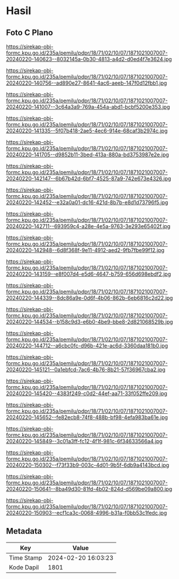 # Hasil

## Foto C Plano

https://sirekap-obj-formc.kpu.go.id/235a/pemilu/pdpr/18/71/02/10/07/1871021007007-20240220-140623--8032145a-0b30-4813-a4d2-d0ed4f7e3624.jpg

https://sirekap-obj-formc.kpu.go.id/235a/pemilu/pdpr/18/71/02/10/07/1871021007007-20240220-140756--ad890e27-8641-4ac6-aeeb-147f0d12fbb1.jpg

https://sirekap-obj-formc.kpu.go.id/235a/pemilu/pdpr/18/71/02/10/07/1871021007007-20240220-141007--3c64a3a9-769a-454a-abd1-bcbf5200e353.jpg

https://sirekap-obj-formc.kpu.go.id/235a/pemilu/pdpr/18/71/02/10/07/1871021007007-20240220-141335--5f07b418-2ae5-4ec6-914e-68caf3b2974c.jpg

https://sirekap-obj-formc.kpu.go.id/235a/pemilu/pdpr/18/71/02/10/07/1871021007007-20240220-141705--d9852b11-3bed-413a-880a-bd3753987e2e.jpg

https://sirekap-obj-formc.kpu.go.id/235a/pemilu/pdpr/18/71/02/10/07/1871021007007-20240220-142147--6b67b42d-6bf7-4525-87a9-742e673e4326.jpg

https://sirekap-obj-formc.kpu.go.id/235a/pemilu/pdpr/18/71/02/10/07/1871021007007-20240220-142452--e32a0a01-dc16-421d-8b7b-e8d1d73796f5.jpg

https://sirekap-obj-formc.kpu.go.id/235a/pemilu/pdpr/18/71/02/10/07/1871021007007-20240220-142711--693959c4-a28e-4e5a-9763-3e293e65402f.jpg

https://sirekap-obj-formc.kpu.go.id/235a/pemilu/pdpr/18/71/02/10/07/1871021007007-20240220-142948--6d8f368f-9e11-4912-aed2-9fb7fbe99f12.jpg

https://sirekap-obj-formc.kpu.go.id/235a/pemilu/pdpr/18/71/02/10/07/1871021007007-20240220-143159--e8f007d4-e5d6-4647-b759-656d698ebdf2.jpg

https://sirekap-obj-formc.kpu.go.id/235a/pemilu/pdpr/18/71/02/10/07/1871021007007-20240220-144339--8dc86a9e-0d6f-4b06-862b-6eb6816c2d22.jpg

https://sirekap-obj-formc.kpu.go.id/235a/pemilu/pdpr/18/71/02/10/07/1871021007007-20240220-144534--b158c9d3-e6b0-4be9-bbe8-2d821068529b.jpg

https://sirekap-obj-formc.kpu.go.id/235a/pemilu/pdpr/18/71/02/10/07/1871021007007-20240220-144712--a6cbc0fc-d96b-421e-ac6d-3360daa181b0.jpg

https://sirekap-obj-formc.kpu.go.id/235a/pemilu/pdpr/18/71/02/10/07/1871021007007-20240220-145121--0a1ebfcd-7ac6-4b76-8b21-57f36967cba2.jpg

https://sirekap-obj-formc.kpu.go.id/235a/pemilu/pdpr/18/71/02/10/07/1871021007007-20240220-145420--4383f249-c0d2-44ef-aa71-33f052ffe209.jpg

https://sirekap-obj-formc.kpu.go.id/235a/pemilu/pdpr/18/71/02/10/07/1871021007007-20240220-145652--fe82ecb8-74f8-488b-bf98-4efa983ba61e.jpg

https://sirekap-obj-formc.kpu.go.id/235a/pemilu/pdpr/18/71/02/10/07/1871021007007-20240220-145849--3c01a3ff-fc12-4f1f-981c-6f34633566a4.jpg

https://sirekap-obj-formc.kpu.go.id/235a/pemilu/pdpr/18/71/02/10/07/1871021007007-20240220-150302--f73f33b9-003c-4d01-9b5f-6db9a4143bcd.jpg

https://sirekap-obj-formc.kpu.go.id/235a/pemilu/pdpr/18/71/02/10/07/1871021007007-20240220-150641--8ba49d30-81fd-4b02-824d-d569be09a800.jpg

https://sirekap-obj-formc.kpu.go.id/235a/pemilu/pdpr/18/71/02/10/07/1871021007007-20240220-150903--ecf1ca3c-0068-4996-b31a-f0bb53c1fedc.jpg


## Metadata

| Key        | Value               |
| ---------- | ------------------- |
| Time Stamp | 2024-02-20 16:03:23 |
| Kode Dapil | 1801                |



